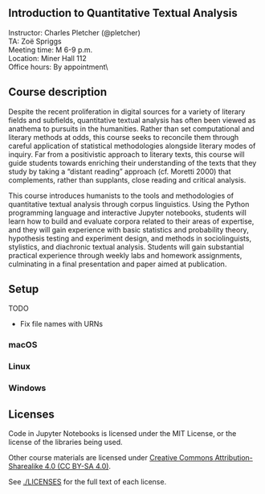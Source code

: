 Introduction to Quantitative Textual Analysis
------

Instructor: Charles Pletcher (@pletcher)\
TA: Zoë Spriggs\
Meeting time: M 6-9 p.m.\
Location: Miner Hall 112\
Office hours: By appointment\


## Course description

Despite the recent proliferation in digital sources for a variety of literary fields and subfields, quantitative textual analysis has often been viewed as anathema to pursuits in the humanities. Rather than set computational and literary methods at odds, this course seeks to reconcile them through careful application of statistical methodologies alongside literary modes of inquiry. Far from a positivistic approach to literary texts, this course will guide students towards enriching their understanding of the texts that they study by taking a “distant reading” approach (cf. Moretti 2000) that complements, rather than supplants, close reading and critical analysis.

This course introduces humanists to the tools and methodologies of quantitative textual analysis through corpus linguistics. Using the Python programming language and interactive Jupyter notebooks, students will learn how to build and evaluate corpora related to their areas of expertise, and they will gain experience with basic statistics and probability theory, hypothesis testing and experiment design, and methods in sociolinguists, stylistics, and diachronic textual analysis. Students will gain substantial practical experience through weekly labs and homework assignments, culminating in a final presentation and paper aimed at publication.


## Setup

TODO

- Fix file names with URNs

### macOS


### Linux


### Windows


## Licenses

Code in Jupyter Notebooks is licensed under the MIT License, or the license of the libraries being used.

Other course materials are licensed under [Creative Commons Attribution-Sharealike 4.0 (CC BY-SA 4.0)](https://creativecommons.org/licenses/by-sa/4.0/).

See [./LICENSES](LICENSES) for the full text of each license.

